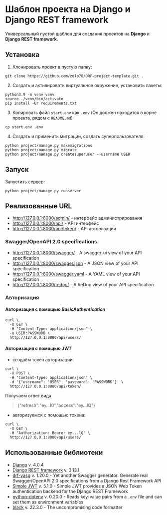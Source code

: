 # Шаблон проекта на Django и Django REST framework

Универсальный пустой шаблон для создания проектов на **Django** и **Django REST framework**.

## Установка

1. Клонировать проект в пустую папку:
```shell
git clone https://github.com/zelo78/DRF-project-template.git .
```

2. Создать и активировать виртуальное окружение, установить пакеты:
```shell
python3.9 -m venv venv
source ./venv/bin/activate
pip install -Ur requirements.txt
```

3. Копировать файл `start.env` как `.env` (Он должен находится в корне проекта, рядом с `README.md`)
```shell
cp start.env .env
```

4. Создать и применить миграции, создать суперпользователя:
```shell
python project/manage.py makemigrations
python project/manage.py migrate
python project/manage.py createsuperuser --username USER
```

## Запуск

Запустить сервер:
```shell
python project/manage.py runserver
```

## Реализованные URL

- <http://127.0.0.1:8000/admin/> - интерфейс администрирования
- <http://127.0.0.1:8000/api/> - API интерфейс
- <http://127.0.0.1:8000/api/token/> - API авторизации

### Swagger/OpenAPI 2.0 specifications

- <http://127.0.0.1:8000/swagger/> - A swagger-ui view of your API specification 
- <http://127.0.0.1:8000/swagger.json> - A JSON view of your API specification 
- <http://127.0.0.1:8000/swagger.yaml> - A YAML view of your API specification
- <http://127.0.0.1:8000/redoc/> - A ReDoc view of your API specification 

### Авторизация

#### Авторизация с помощью *BasicAuthentication* 
```shell
curl \
  -X GET \
  -H "Content-Type: application/json" \
  -u USER:PASSWORD \
  http://127.0.0.1:8000/api/users/
```

#### Авторизация с помощью *JWT*

- создаём токен авторизации
```shell
curl \
  -X POST \
  -H "Content-Type: application/json" \
  -d '{"username": "USER", "password": "PASSWORD"}' \
  http://127.0.0.1:8000/api/token/
```

Получаем ответ вида
> {"refresh":"ey...I0","access":"ey...lQ"}

- авторизуемся с помощью токена:
```shell
curl \
  -X GET \
  -H "Authorization: Bearer ey...lQ" \
  http://127.0.0.1:8000/api/users/
```

## Использованные библиотеки

- [Django](https://www.djangoproject.com/) v. 4.0.4
- [Django REST framework](https://www.django-rest-framework.org/) v. 3.13.1
- [drf-yasg](https://drf-yasg.readthedocs.io/en/stable/) v. 1.20.0 - Yet another Swagger generator. Generate real Swagger/OpenAPI 2.0 specifications from a Django Rest Framework API
- [Simple JWT](https://django-rest-framework-simplejwt.readthedocs.io/en/latest/) v. 5.1.0 - Simple JWT provides a JSON Web Token authentication backend for the Django REST Framework
- [python-dotenv](https://pypi.org/project/python-dotenv/) v. 0.20.0 - Reads key-value pairs from a `.env` file and can set them as environment variables
- [black](https://black.readthedocs.io/en/stable/) v. 22.3.0 - The uncompromising code formatter
 